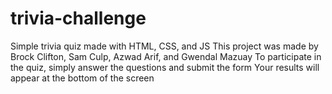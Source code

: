 # trivia-challenge

Simple trivia quiz made with HTML, CSS, and JS
This project was made by Brock Clifton, Sam Culp, Azwad Arif, and Gwendal Mazuay
To participate in the quiz, simply answer the questions and submit the form
Your results will appear at the bottom of the screen
